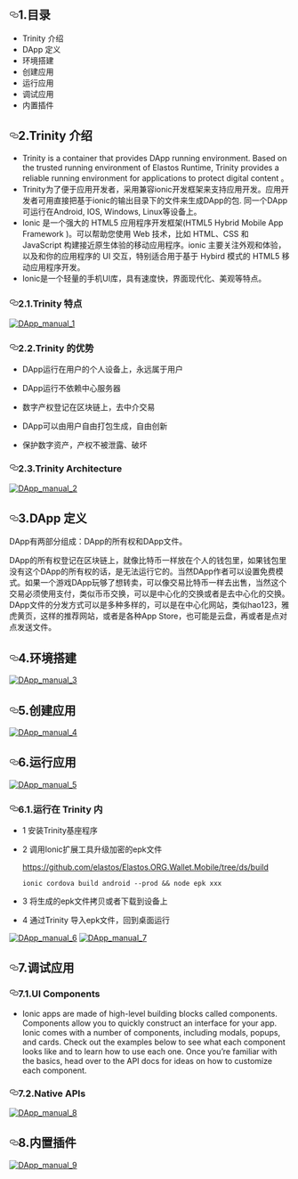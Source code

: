 <article class="markdown-body entry-content" itemprop="text"><h1><a id="user-content-1目录" class="anchor" aria-hidden="true" href="#1目录"><svg class="octicon octicon-link" viewBox="0 0 16 16" version="1.1" width="16" height="16" aria-hidden="true"><path fill-rule="evenodd" d="M4 9h1v1H4c-1.5 0-3-1.69-3-3.5S2.55 3 4 3h4c1.45 0 3 1.69 3 3.5 0 1.41-.91 2.72-2 3.25V8.59c.58-.45 1-1.27 1-2.09C10 5.22 8.98 4 8 4H4c-.98 0-2 1.22-2 2.5S3 9 4 9zm9-3h-1v1h1c1 0 2 1.22 2 2.5S13.98 12 13 12H9c-.98 0-2-1.22-2-2.5 0-.83.42-1.64 1-2.09V6.25c-1.09.53-2 1.84-2 3.25C6 11.31 7.55 13 9 13h4c1.45 0 3-1.69 3-3.5S14.5 6 13 6z"></path></svg></a>1.目录</h1>
<ul>
<li>Trinity 介绍</li>
<li>DApp 定义</li>
<li>环境搭建</li>
<li>创建应用</li>
<li>运行应用</li>
<li>调试应用</li>
<li>内置插件</li>
</ul>
<h2><a id="user-content-2trinity-介绍" class="anchor" aria-hidden="true" href="#2trinity-介绍"><svg class="octicon octicon-link" viewBox="0 0 16 16" version="1.1" width="16" height="16" aria-hidden="true"><path fill-rule="evenodd" d="M4 9h1v1H4c-1.5 0-3-1.69-3-3.5S2.55 3 4 3h4c1.45 0 3 1.69 3 3.5 0 1.41-.91 2.72-2 3.25V8.59c.58-.45 1-1.27 1-2.09C10 5.22 8.98 4 8 4H4c-.98 0-2 1.22-2 2.5S3 9 4 9zm9-3h-1v1h1c1 0 2 1.22 2 2.5S13.98 12 13 12H9c-.98 0-2-1.22-2-2.5 0-.83.42-1.64 1-2.09V6.25c-1.09.53-2 1.84-2 3.25C6 11.31 7.55 13 9 13h4c1.45 0 3-1.69 3-3.5S14.5 6 13 6z"></path></svg></a>2.Trinity 介绍</h2>
<ul>
<li>Trinity is a container that provides DApp running environment. Based on the trusted running environment of Elastos Runtime, Trinity provides a reliable running environment for applications to protect digital content 。</li>
<li>Trinity为了便于应用开发者，采用兼容ionic开发框架来支持应用开发。应用开发者可用直接把基于ionic的输出目录下的文件来生成DApp的包. 同一个DApp可运行在Android, IOS, Windows, Linux等设备上。</li>
<li>Ionic 是一个强大的 HTML5 应用程序开发框架(HTML5 Hybrid Mobile App Framework )。可以帮助您使用 Web 技术，比如 HTML、CSS 和 JavaScript 构建接近原生体验的移动应用程序。ionic 主要关注外观和体验，以及和你的应用程序的 UI 交互，特别适合用于基于 Hybird 模式的 HTML5 移动应用程序开发。</li>
<li>Ionic是一个轻量的手机UI库，具有速度快，界面现代化、美观等特点。</li>
</ul>
<h3><a id="user-content-21trinity-特点" class="anchor" aria-hidden="true" href="#21trinity-特点"><svg class="octicon octicon-link" viewBox="0 0 16 16" version="1.1" width="16" height="16" aria-hidden="true"><path fill-rule="evenodd" d="M4 9h1v1H4c-1.5 0-3-1.69-3-3.5S2.55 3 4 3h4c1.45 0 3 1.69 3 3.5 0 1.41-.91 2.72-2 3.25V8.59c.58-.45 1-1.27 1-2.09C10 5.22 8.98 4 8 4H4c-.98 0-2 1.22-2 2.5S3 9 4 9zm9-3h-1v1h1c1 0 2 1.22 2 2.5S13.98 12 13 12H9c-.98 0-2-1.22-2-2.5 0-.83.42-1.64 1-2.09V6.25c-1.09.53-2 1.84-2 3.25C6 11.31 7.55 13 9 13h4c1.45 0 3-1.69 3-3.5S14.5 6 13 6z"></path></svg></a>2.1.Trinity 特点</h3>
<p><a target="_blank" rel="noopener noreferrer" href="/elastos/Elastos.Developer.Doc/blob/master/images/DApp_manual_1.png"><img src="/elastos/Elastos.Developer.Doc/raw/master/images/DApp_manual_1.png" alt="DApp_manual_1" style="max-width:100%;"></a></p>
<h3><a id="user-content-22trinity-的优势" class="anchor" aria-hidden="true" href="#22trinity-的优势"><svg class="octicon octicon-link" viewBox="0 0 16 16" version="1.1" width="16" height="16" aria-hidden="true"><path fill-rule="evenodd" d="M4 9h1v1H4c-1.5 0-3-1.69-3-3.5S2.55 3 4 3h4c1.45 0 3 1.69 3 3.5 0 1.41-.91 2.72-2 3.25V8.59c.58-.45 1-1.27 1-2.09C10 5.22 8.98 4 8 4H4c-.98 0-2 1.22-2 2.5S3 9 4 9zm9-3h-1v1h1c1 0 2 1.22 2 2.5S13.98 12 13 12H9c-.98 0-2-1.22-2-2.5 0-.83.42-1.64 1-2.09V6.25c-1.09.53-2 1.84-2 3.25C6 11.31 7.55 13 9 13h4c1.45 0 3-1.69 3-3.5S14.5 6 13 6z"></path></svg></a>2.2.Trinity 的优势</h3>
<ul>
<li>
<p>DApp运行在用户的个人设备上，永远属于用户</p>
</li>
<li>
<p>DApp运行不依赖中心服务器</p>
</li>
<li>
<p>数字产权登记在区块链上，去中介交易</p>
</li>
<li>
<p>DApp可以由用户自由打包生成，自由创新</p>
</li>
<li>
<p>保护数字资产，产权不被泄露、破坏</p>
</li>
</ul>
<h3><a id="user-content-23trinity-architecture" class="anchor" aria-hidden="true" href="#23trinity-architecture"><svg class="octicon octicon-link" viewBox="0 0 16 16" version="1.1" width="16" height="16" aria-hidden="true"><path fill-rule="evenodd" d="M4 9h1v1H4c-1.5 0-3-1.69-3-3.5S2.55 3 4 3h4c1.45 0 3 1.69 3 3.5 0 1.41-.91 2.72-2 3.25V8.59c.58-.45 1-1.27 1-2.09C10 5.22 8.98 4 8 4H4c-.98 0-2 1.22-2 2.5S3 9 4 9zm9-3h-1v1h1c1 0 2 1.22 2 2.5S13.98 12 13 12H9c-.98 0-2-1.22-2-2.5 0-.83.42-1.64 1-2.09V6.25c-1.09.53-2 1.84-2 3.25C6 11.31 7.55 13 9 13h4c1.45 0 3-1.69 3-3.5S14.5 6 13 6z"></path></svg></a>2.3.Trinity Architecture</h3>
<p><a target="_blank" rel="noopener noreferrer" href="/elastos/Elastos.Developer.Doc/blob/master/images/DApp_manual_2.png"><img src="/elastos/Elastos.Developer.Doc/raw/master/images/DApp_manual_2.png" alt="DApp_manual_2" style="max-width:100%;"></a></p>
<h2><a id="user-content-3dapp-定义" class="anchor" aria-hidden="true" href="#3dapp-定义"><svg class="octicon octicon-link" viewBox="0 0 16 16" version="1.1" width="16" height="16" aria-hidden="true"><path fill-rule="evenodd" d="M4 9h1v1H4c-1.5 0-3-1.69-3-3.5S2.55 3 4 3h4c1.45 0 3 1.69 3 3.5 0 1.41-.91 2.72-2 3.25V8.59c.58-.45 1-1.27 1-2.09C10 5.22 8.98 4 8 4H4c-.98 0-2 1.22-2 2.5S3 9 4 9zm9-3h-1v1h1c1 0 2 1.22 2 2.5S13.98 12 13 12H9c-.98 0-2-1.22-2-2.5 0-.83.42-1.64 1-2.09V6.25c-1.09.53-2 1.84-2 3.25C6 11.31 7.55 13 9 13h4c1.45 0 3-1.69 3-3.5S14.5 6 13 6z"></path></svg></a>3.DApp 定义</h2>
<p>DApp有两部分组成：DApp的所有权和DApp文件。</p>
<p>DApp的所有权登记在区块链上，就像比特币一样放在个人的钱包里，如果钱包里没有这个DApp的所有权的话，是无法运行它的。当然DApp作者可以设置免费模式。如果一个游戏DApp玩够了想转卖，可以像交易比特币一样去出售，当然这个交易必须使用支付，类似币币交换，可以是中心化的交换或者是去中心化的交换。DApp文件的分发方式可以是多种多样的，可以是在中心化网站，类似hao123，雅虎黄页，这样的推荐网站，或者是各种App Store，也可能是云盘，再或者是点对点发送文件。</p>
<h2><a id="user-content-4环境搭建" class="anchor" aria-hidden="true" href="#4环境搭建"><svg class="octicon octicon-link" viewBox="0 0 16 16" version="1.1" width="16" height="16" aria-hidden="true"><path fill-rule="evenodd" d="M4 9h1v1H4c-1.5 0-3-1.69-3-3.5S2.55 3 4 3h4c1.45 0 3 1.69 3 3.5 0 1.41-.91 2.72-2 3.25V8.59c.58-.45 1-1.27 1-2.09C10 5.22 8.98 4 8 4H4c-.98 0-2 1.22-2 2.5S3 9 4 9zm9-3h-1v1h1c1 0 2 1.22 2 2.5S13.98 12 13 12H9c-.98 0-2-1.22-2-2.5 0-.83.42-1.64 1-2.09V6.25c-1.09.53-2 1.84-2 3.25C6 11.31 7.55 13 9 13h4c1.45 0 3-1.69 3-3.5S14.5 6 13 6z"></path></svg></a>4.环境搭建</h2>
<p><a target="_blank" rel="noopener noreferrer" href="/elastos/Elastos.Developer.Doc/blob/master/images/DApp_manual_3.png"><img src="/elastos/Elastos.Developer.Doc/raw/master/images/DApp_manual_3.png" alt="DApp_manual_3" style="max-width:100%;"></a></p>
<h2><a id="user-content-5创建应用" class="anchor" aria-hidden="true" href="#5创建应用"><svg class="octicon octicon-link" viewBox="0 0 16 16" version="1.1" width="16" height="16" aria-hidden="true"><path fill-rule="evenodd" d="M4 9h1v1H4c-1.5 0-3-1.69-3-3.5S2.55 3 4 3h4c1.45 0 3 1.69 3 3.5 0 1.41-.91 2.72-2 3.25V8.59c.58-.45 1-1.27 1-2.09C10 5.22 8.98 4 8 4H4c-.98 0-2 1.22-2 2.5S3 9 4 9zm9-3h-1v1h1c1 0 2 1.22 2 2.5S13.98 12 13 12H9c-.98 0-2-1.22-2-2.5 0-.83.42-1.64 1-2.09V6.25c-1.09.53-2 1.84-2 3.25C6 11.31 7.55 13 9 13h4c1.45 0 3-1.69 3-3.5S14.5 6 13 6z"></path></svg></a>5.创建应用</h2>
<p><a target="_blank" rel="noopener noreferrer" href="/elastos/Elastos.Developer.Doc/blob/master/images/DApp_manual_4.png"><img src="/elastos/Elastos.Developer.Doc/raw/master/images/DApp_manual_4.png" alt="DApp_manual_4" style="max-width:100%;"></a></p>
<h2><a id="user-content-6运行应用" class="anchor" aria-hidden="true" href="#6运行应用"><svg class="octicon octicon-link" viewBox="0 0 16 16" version="1.1" width="16" height="16" aria-hidden="true"><path fill-rule="evenodd" d="M4 9h1v1H4c-1.5 0-3-1.69-3-3.5S2.55 3 4 3h4c1.45 0 3 1.69 3 3.5 0 1.41-.91 2.72-2 3.25V8.59c.58-.45 1-1.27 1-2.09C10 5.22 8.98 4 8 4H4c-.98 0-2 1.22-2 2.5S3 9 4 9zm9-3h-1v1h1c1 0 2 1.22 2 2.5S13.98 12 13 12H9c-.98 0-2-1.22-2-2.5 0-.83.42-1.64 1-2.09V6.25c-1.09.53-2 1.84-2 3.25C6 11.31 7.55 13 9 13h4c1.45 0 3-1.69 3-3.5S14.5 6 13 6z"></path></svg></a>6.运行应用</h2>
<p><a target="_blank" rel="noopener noreferrer" href="/elastos/Elastos.Developer.Doc/blob/master/images/DApp_manual_5.png"><img src="/elastos/Elastos.Developer.Doc/raw/master/images/DApp_manual_5.png" alt="DApp_manual_5" style="max-width:100%;"></a></p>
<h3><a id="user-content-61运行在-trinity-内" class="anchor" aria-hidden="true" href="#61运行在-trinity-内"><svg class="octicon octicon-link" viewBox="0 0 16 16" version="1.1" width="16" height="16" aria-hidden="true"><path fill-rule="evenodd" d="M4 9h1v1H4c-1.5 0-3-1.69-3-3.5S2.55 3 4 3h4c1.45 0 3 1.69 3 3.5 0 1.41-.91 2.72-2 3.25V8.59c.58-.45 1-1.27 1-2.09C10 5.22 8.98 4 8 4H4c-.98 0-2 1.22-2 2.5S3 9 4 9zm9-3h-1v1h1c1 0 2 1.22 2 2.5S13.98 12 13 12H9c-.98 0-2-1.22-2-2.5 0-.83.42-1.64 1-2.09V6.25c-1.09.53-2 1.84-2 3.25C6 11.31 7.55 13 9 13h4c1.45 0 3-1.69 3-3.5S14.5 6 13 6z"></path></svg></a>6.1.运行在 Trinity 内</h3>
<ul>
<li>
<p>1 安装Trinity基座程序</p>
</li>
<li>
<p>2 调用Ionic扩展工具升级加密的epk文件</p>
<p><a href="https://github.com/elastos/Elastos.ORG.Wallet.Mobile/tree/ds/build">https://github.com/elastos/Elastos.ORG.Wallet.Mobile/tree/ds/build</a></p>
<pre><code>ionic cordova build android --prod &amp;&amp; node epk xxx
</code></pre>
</li>
<li>
<p>3 将生成的epk文件拷贝或者下载到设备上</p>
</li>
<li>
<p>4 通过Trinity 导入epk文件，回到桌面运行</p>
</li>
</ul>
<p><a target="_blank" rel="noopener noreferrer" href="/elastos/Elastos.Developer.Doc/blob/master/images/DApp_manual_6.png"><img src="/elastos/Elastos.Developer.Doc/raw/master/images/DApp_manual_6.png" alt="DApp_manual_6" style="max-width:100%;"></a> <a target="_blank" rel="noopener noreferrer" href="/elastos/Elastos.Developer.Doc/blob/master/images/DApp_manual_7.png"><img src="/elastos/Elastos.Developer.Doc/raw/master/images/DApp_manual_7.png" alt="DApp_manual_7" style="max-width:100%;"></a></p>
<h2><a id="user-content-7调试应用" class="anchor" aria-hidden="true" href="#7调试应用"><svg class="octicon octicon-link" viewBox="0 0 16 16" version="1.1" width="16" height="16" aria-hidden="true"><path fill-rule="evenodd" d="M4 9h1v1H4c-1.5 0-3-1.69-3-3.5S2.55 3 4 3h4c1.45 0 3 1.69 3 3.5 0 1.41-.91 2.72-2 3.25V8.59c.58-.45 1-1.27 1-2.09C10 5.22 8.98 4 8 4H4c-.98 0-2 1.22-2 2.5S3 9 4 9zm9-3h-1v1h1c1 0 2 1.22 2 2.5S13.98 12 13 12H9c-.98 0-2-1.22-2-2.5 0-.83.42-1.64 1-2.09V6.25c-1.09.53-2 1.84-2 3.25C6 11.31 7.55 13 9 13h4c1.45 0 3-1.69 3-3.5S14.5 6 13 6z"></path></svg></a>7.调试应用</h2>
<h3><a id="user-content-71ui-components" class="anchor" aria-hidden="true" href="#71ui-components"><svg class="octicon octicon-link" viewBox="0 0 16 16" version="1.1" width="16" height="16" aria-hidden="true"><path fill-rule="evenodd" d="M4 9h1v1H4c-1.5 0-3-1.69-3-3.5S2.55 3 4 3h4c1.45 0 3 1.69 3 3.5 0 1.41-.91 2.72-2 3.25V8.59c.58-.45 1-1.27 1-2.09C10 5.22 8.98 4 8 4H4c-.98 0-2 1.22-2 2.5S3 9 4 9zm9-3h-1v1h1c1 0 2 1.22 2 2.5S13.98 12 13 12H9c-.98 0-2-1.22-2-2.5 0-.83.42-1.64 1-2.09V6.25c-1.09.53-2 1.84-2 3.25C6 11.31 7.55 13 9 13h4c1.45 0 3-1.69 3-3.5S14.5 6 13 6z"></path></svg></a>7.1.UI Components</h3>
<ul>
<li>Ionic apps are made of high-level building blocks called components. Components allow you to quickly construct an interface for your app. Ionic comes with a number of components, including modals, popups, and cards. Check out the examples below to see what each component looks like and to learn how to use each one. Once you’re familiar with the basics, head over to the API docs for ideas on how to customize each component.</li>
</ul>
<h3><a id="user-content-72native-apis" class="anchor" aria-hidden="true" href="#72native-apis"><svg class="octicon octicon-link" viewBox="0 0 16 16" version="1.1" width="16" height="16" aria-hidden="true"><path fill-rule="evenodd" d="M4 9h1v1H4c-1.5 0-3-1.69-3-3.5S2.55 3 4 3h4c1.45 0 3 1.69 3 3.5 0 1.41-.91 2.72-2 3.25V8.59c.58-.45 1-1.27 1-2.09C10 5.22 8.98 4 8 4H4c-.98 0-2 1.22-2 2.5S3 9 4 9zm9-3h-1v1h1c1 0 2 1.22 2 2.5S13.98 12 13 12H9c-.98 0-2-1.22-2-2.5 0-.83.42-1.64 1-2.09V6.25c-1.09.53-2 1.84-2 3.25C6 11.31 7.55 13 9 13h4c1.45 0 3-1.69 3-3.5S14.5 6 13 6z"></path></svg></a>7.2.Native APIs</h3>
<p><a target="_blank" rel="noopener noreferrer" href="/elastos/Elastos.Developer.Doc/blob/master/images/DApp_manual_8.png"><img src="/elastos/Elastos.Developer.Doc/raw/master/images/DApp_manual_8.png" alt="DApp_manual_8" style="max-width:100%;"></a></p>
<h2><a id="user-content-8内置插件" class="anchor" aria-hidden="true" href="#8内置插件"><svg class="octicon octicon-link" viewBox="0 0 16 16" version="1.1" width="16" height="16" aria-hidden="true"><path fill-rule="evenodd" d="M4 9h1v1H4c-1.5 0-3-1.69-3-3.5S2.55 3 4 3h4c1.45 0 3 1.69 3 3.5 0 1.41-.91 2.72-2 3.25V8.59c.58-.45 1-1.27 1-2.09C10 5.22 8.98 4 8 4H4c-.98 0-2 1.22-2 2.5S3 9 4 9zm9-3h-1v1h1c1 0 2 1.22 2 2.5S13.98 12 13 12H9c-.98 0-2-1.22-2-2.5 0-.83.42-1.64 1-2.09V6.25c-1.09.53-2 1.84-2 3.25C6 11.31 7.55 13 9 13h4c1.45 0 3-1.69 3-3.5S14.5 6 13 6z"></path></svg></a>8.内置插件</h2>
<p><a target="_blank" rel="noopener noreferrer" href="/elastos/Elastos.Developer.Doc/blob/master/images/DApp_manual_9.png"><img src="/elastos/Elastos.Developer.Doc/raw/master/images/DApp_manual_9.png" alt="DApp_manual_9" style="max-width:100%;"></a></p>
</article>